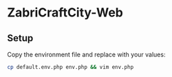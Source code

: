# ZabriCraftCity-Web

## Setup

Copy the environment file and replace with your values:

```bash
cp default.env.php env.php && vim env.php
```
